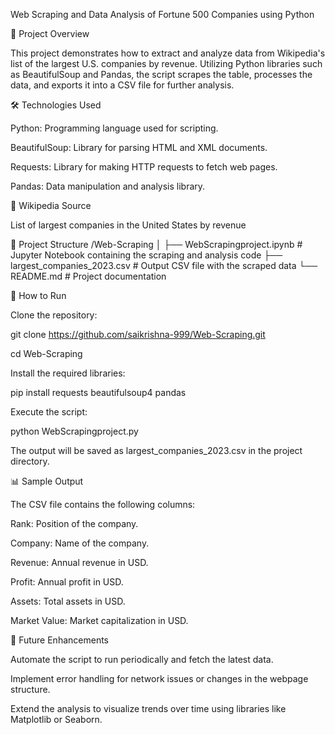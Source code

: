 Web Scraping and Data Analysis of Fortune 500 Companies using Python


📌 Project Overview

This project demonstrates how to extract and analyze data from Wikipedia's list of the largest U.S. companies by revenue. Utilizing Python libraries such as BeautifulSoup and Pandas, the script scrapes the table, processes the data, and exports it into a CSV file for further analysis.

🛠️ Technologies Used

Python: Programming language used for scripting.

BeautifulSoup: Library for parsing HTML and XML documents.

Requests: Library for making HTTP requests to fetch web pages.

Pandas: Data manipulation and analysis library.

🔗 Wikipedia Source

List of largest companies in the United States by revenue

📁 Project Structure
/Web-Scraping
│
├── WebScrapingproject.ipynb       # Jupyter Notebook containing the scraping and analysis code
├── largest_companies_2023.csv     # Output CSV file with the scraped data
└── README.md                     # Project documentation

🚀 How to Run

Clone the repository:

git clone https://github.com/saikrishna-999/Web-Scraping.git

cd Web-Scraping


Install the required libraries:

pip install requests beautifulsoup4 pandas


Execute the script:

python WebScrapingproject.py


The output will be saved as largest_companies_2023.csv in the project directory.

📊 Sample Output

The CSV file contains the following columns:

Rank: Position of the company.

Company: Name of the company.

Revenue: Annual revenue in USD.

Profit: Annual profit in USD.

Assets: Total assets in USD.

Market Value: Market capitalization in USD.

🔄 Future Enhancements

Automate the script to run periodically and fetch the latest data.

Implement error handling for network issues or changes in the webpage structure.

Extend the analysis to visualize trends over time using libraries like Matplotlib or Seaborn.

